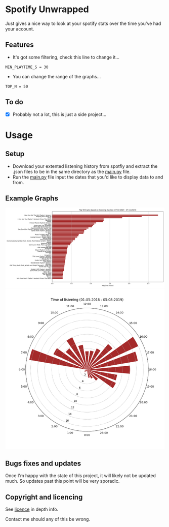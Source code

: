 # Spotify Unwrapped
Just gives a nice way to look at your spotify stats over the time you've had your account.

## Features
- It's got some filtering, check this line to change it...
```
MIN_PLAYTIME_S = 30
```
- You can change the range of the graphs...
```
TOP_N = 50
```
## To do
- [x] Probably not a lot, this is just a side project...

# Usage
## Setup
- Download your extented listening history from spotfiy and extract the .json files to be in the same directory as the [main.py](main.py) file.
- Run the [main.py](main.py) file input the dates that you'd like to display data to and from.

## Example Graphs
![example-1.png](/images/example-1.png)
![example-2.png](/images/example-2.png)

## Bugs fixes and updates
Once I'm happy with the state of this project, it will likely not be updated much. So updates past this point will be very sporadic.

## Copyright and licencing

See [licence](LICENSE) in depth info.

Contact me should any of this be wrong.

